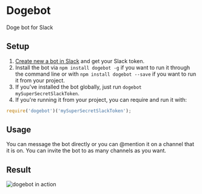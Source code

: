 # Dogebot
Doge bot for Slack

## Setup
1. [Create new a bot in Slack](https://my.slack.com/services/new/bot) and get your Slack token.
2. Install the bot via `npm install dogebot -g` if you want to run it through the command line or with `npm install dogebot --save` if you want to run it from your project.
3. If you've installed the bot globally, just run `dogebot mySuperSecretSlackToken`.
4. If you're running it from your project, you can require and run it with:

```javascript
require('dogebot')('mySuperSecretSlackToken');
```

## Usage
You can message the bot directly or you can @mention it on a channel that it is on. You can invite the bot to as many channels as you want.

## Result
![dogebot in action](https://raw.githubusercontent.com/crisbeto/dogebot/master/result.gif)
